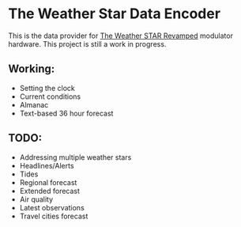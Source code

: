 # The Weather Star Data Encoder
This is the data provider for [The Weather STAR Revamped](https://github.com/Jessecar96/wsjr-modulator) modulator hardware. This project is still a work in progress.

## Working:
- Setting the clock
- Current conditions
- Almanac
- Text-based 36 hour forecast

## TODO:
- Addressing multiple weather stars
- Headlines/Alerts
- Tides
- Regional forecast
- Extended forecast
- Air quality
- Latest observations
- Travel cities forecast